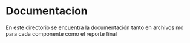 # Documentacion

En este directorio se encuentra la documentación tanto en archivos md para cada componente como el reporte final
